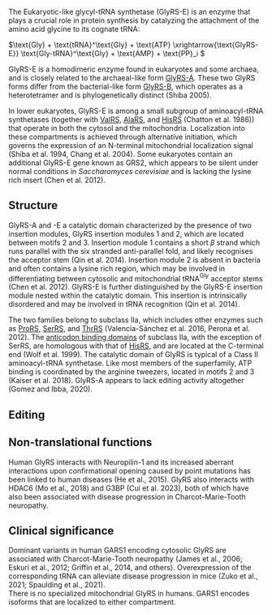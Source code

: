 
The Eukaryotic-like glycyl-tRNA synthetase (GlyRS-E) is an enzyme that plays a crucial role in protein synthesis by catalyzing the attachment of the amino acid glycine to its cognate tRNA:




$\text{Gly} + \text{tRNA}^\text{Gly} + \text{ATP} \xrightarrow{\text{GlyRS-E}} \text{Gly-tRNA}^\text{Gly} + \text{AMP} + \text{PP}_i $



GlyRS-E is a homodimeric enzyme found in eukaryotes and some archaea, and is closely related to the archaeal-like form [GlyRS-A](/class2/gly1). These two GlyRS forms differ from the bacterial-like form [GlyRS-B](/class2/gly2), which operates as a heterotetramer and is phylogenetically distinct (Shiba 2005).

In lower eukaryotes, GlyRS-E is among a small subgroup of aminoacyl-tRNA synthetases (together with [ValRS](/class1/val), [AlaRS](/class2/ala), and [HisRS](/class2/his) (Chatton et al. 1986)) that operate in both the cytosol and the mitochondria. 
Localization into these compartments is achieved through alternative initiation, which governs the expression of an N-terminal mitochondrial localization signal (Shiba et al. 1994, Chang et al. 2004).
Some eukaryotes contain an additional GlyRS-E gene known as GRS2, which appears to be silent under normal conditions in *Saccharomyces cerevisiae* and is lacking the lysine rich insert (Chen et al. 2012). 




## Structure


GlyRS-A and -E a catalytic domain  characterized by the presence of two insertion modules, GlyRS insertion modules 1 and 2, which are located between motifs 2 and 3. Insertion module 1 contains a short $\beta$ strand which runs parallel with the six stranded anti-parallel fold, and likely recognises the acceptor stem (Qin et al. 2014). Insertion module 2 is absent in bacteria and often contains a lysine rich region, which may be involved in differentiating between cytosolic and mitochondrial tRNA$^\text{Gly}$ acceptor stems (Chen et al. 2012).   GlyRS-E is further distinguished by the GlyRS-E insertion module nested within the catalytic domain. This insertion is intrinsically disordered and may be involved in tRNA recognition (Qin et al. 2014). 


The two families belong to subclass IIa, which includes other enzymes such as [ProRS](/class2/pro1), [SerRS](/class2/ser1), and [ThrRS](/class2/thr) (Valencia-Sánchez et al. 2016, Perona et al. 2012). The [anticodon binding domains](/d/hgpt) of subclass IIa, with the exception of SerRS, are homologous with that of [HisRS](/class2/his), and are located at the C-terminal end (Wolf et al. 1999). The catalytic domain of GlyRS is typical of a Class II aminoacyl-tRNA synthetase. Like most members of the superfamily, ATP binding is coordinated by the arginine tweezers, located in motifs 2 and 3 (Kaiser et al. 2018). GlyRS-A appears to lack editing activity altogether (Gomez and Ibba, 2020). 






## Editing


## Non-translational functions

Human GlyRS interacts with Neuropilin-1 and its increased aberrant interactions upon confirmational opening caused by point mutations has been linked to human diseases (He et al., 2015). GlyRS also interacts with HDAC6 (Mo et al., 2018) and G3BP (Cui et al. 2023), both of which have also been associated with disease progression in Charcot-Marie-Tooth neuropathy. 

## Clinical significance

Dominant variants in human GARS1 encoding cytosolic GlyRS are associated with Charcot-Marie-Tooth neuropathy (James et al., 2006; Eskuri et al., 2012; Griffin et al., 2014, and others). Overexpression of the corresponding tRNA can alleviate disease progression in mice (Zuko et al., 2021; Spaulding et al., 2021).  
There is no specialized mitochondrial GlyRS in humans. GARS1 encodes isoforms that are localized to either compartment.

